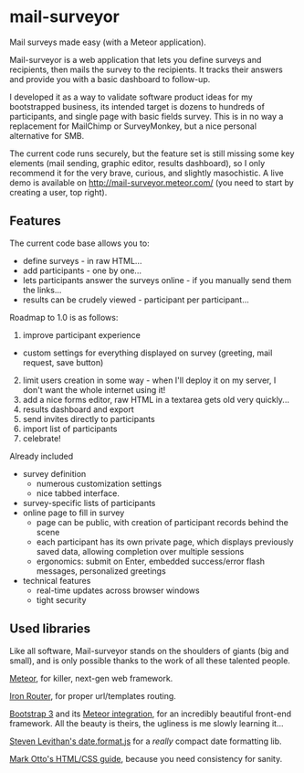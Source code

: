mail-surveyor
=============

Mail surveys made easy (with a Meteor application).

Mail-surveyor is a web application that lets you define surveys and recipients, then mails the survey to the recipients.
It tracks their answers and provide you with a basic dashboard to follow-up.

I developed it as a way to validate software product ideas for my bootstrapped business,
its intended target is dozens to hundreds of participants, and single page with basic fields survey.
This is in no way a replacement for MailChimp or SurveyMonkey, but a nice personal alternative for SMB.

The current code runs securely, but the feature set is still missing some key elements (mail sending, graphic editor, results
dashboard), so I only recommend it for the very brave, curious, and slightly masochistic.
A live demo is available on http://mail-surveyor.meteor.com/ (you need to start by creating a user, top right).

Features
--------
The current code base allows you to:
* define surveys - in raw HTML...
* add participants - one by one...
* lets participants answer the surveys online - if you manually send them the links...
* results can be crudely viewed - participant per participant...

Roadmap to 1.0 is as follows:

1. improve participant experience
  * custom settings for everything displayed on survey (greeting, mail request, save button)
2. limit users creation in some way - when I'll deploy it on my server, I don't want the whole internet using it!
3. add a nice forms editor, raw HTML in a textarea gets old very quickly...
4. results dashboard and export
5. send invites directly to participants
6. import list of participants
7. celebrate!

Already included
* survey definition
  * numerous customization settings
  * nice tabbed interface.
* survey-specific lists of participants
* online page to fill in survey
  * page can be public, with creation of participant records behind the scene
  * each participant has its own private page, which displays previously saved data, allowing completion over multiple sessions
  * ergonomics: submit on Enter, embedded success/error flash messages, personalized greetings
* technical features
  * real-time updates across browser windows
  * tight security

Used libraries
--------------
Like all software, Mail-surveyor stands on the shoulders of giants (big and small), and is only possible thanks to the
work of all these talented people.

[Meteor](https://www.meteor.com/), for killer, next-gen web framework.

[Iron Router](https://github.com/EventedMind/iron-router), for proper url/templates routing.

[Bootstrap 3](http://getbootstrap.com/) and its [Meteor integration](https://github.com/mangasocial/meteor-bootstrap-3),
for an incredibly beautiful front-end framework.
All the beauty is theirs, the ugliness is me slowly learning it...

[Steven Levithan's date.format.js](http://blog.stevenlevithan.com/archives/date-time-format) for a _really_ compact
date formatting lib.

[Mark Otto's HTML/CSS guide](http://mdo.github.io/code-guide/), because you need consistency for sanity.